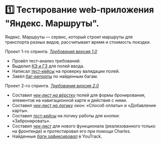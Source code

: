 # 1️⃣ Тестирование web-приложения "Яндекс. Маршруты".
Яндекс. Маршруты — сервис, который строит маршруты для транспорта разных видов, рассчитывает время и стоимость поездки. 

Проект 1-го спринта. <a href="https://docs.google.com/document/d/1EtPC2RUB14auBbJV_FjEkfxKpYBZi4Lt/edit?usp=sharing&ouid=106897186254420061142&rtpof=true&sd=true">_Требования версия 1.0_</a>

* Провёл тест-анализ требований. 
* Выделил <a href="https://docs.google.com/spreadsheets/d/1lRK5WRt-AQaBZz2rD6lTCeoUTVby8Y2j/edit?usp=sharing&ouid=106897186254420061142&rtpof=true&sd=true">КЭ и ГЗ</a> для полей ввода.
* Написал <a href="https://docs.google.com/spreadsheets/d/1GVOjwmZA5ZBNsUdnW1J5SNs7H319c2Q3/edit?usp=sharing&ouid=106897186254420061142&rtpof=true&sd=true">тест-кейсы</a> на проверку валидации полей. 
* Завёл <a href="https://docs.google.com/spreadsheets/d/1BQxhbDchrjxLj49TdKBIP8p7nvMCRaw4/edit?usp=sharing&ouid=106897186254420061142&rtpof=true&sd=true">баг-репорты</a> по найденным багам.

Проект 2-го спринта. <a href="https://praktikum.notion.site/74dd6e68fda34387ac4d43137a601c6e">_Требования версия 2.0_</a>
* Составил <a href="https://docs.google.com/spreadsheets/d/1g0i6Rpz2483XlVLhQcXnC6UO2_p4Up5R/edit?usp=drive_link&ouid=106897186254420061142&rtpof=true&sd=true">_чек-лист на вёрстку_</a> полей для формы бронирования, элементов на навигационной карте и действия с ними.
* Составил <a href="https://docs.google.com/spreadsheets/d/14E30FAwDA1hdUW-YHvEeB291SEr9k4RA/edit?usp=drive_link&ouid=106897186254420061142&rtpof=true&sd=true">_чек-лист на логику_</a> окон: «Способ оплаты» и «Добавление карты».
* Составил <a href="https://docs.google.com/spreadsheets/d/10VYz7SIkSBck5RGtp6N7IWVP3qvjNBak/edit?usp=drive_link&ouid=106897186254420061142&rtpof=true&sd=true">_тест-кейсы_</a> на логику работы для кнопки: «Забронировать».
* Составил <a href="https://docs.google.com/spreadsheets/d/1Ss8IR1Ag8ETHLujiQmE40COh5DVBCcO2/edit?usp=drive_link&ouid=106897186254420061142&rtpof=true&sd=true">_чек-лист_</a> для нового функционала (реализованного только на фронтенде) и протестировал его при помощи Charles.
* Найденные <a href="https://nesterenkopv.youtrack.cloud/issues?q=tag:%20%7B%D0%9F%D1%80%D0%BE%D0%B5%D0%BA%D1%82%202-%D0%B3%D0%BE%20%D1%81%D0%BF%D1%80%D0%B8%D0%BD%D1%82%D0%B0.%7D">_баги зафиксировал_</a> в YouTrack.
